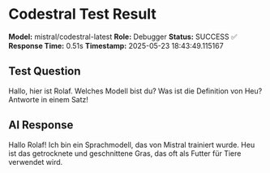 # Codestral Test Result

**Model:** mistral/codestral-latest
**Role:** Debugger
**Status:** SUCCESS ✅
**Response Time:** 0.51s
**Timestamp:** 2025-05-23 18:43:49.115167

## Test Question
Hallo, hier ist Rolaf. Welches Modell bist du? Was ist die Definition von Heu? Antworte in einem Satz!

## AI Response
Hallo Rolaf! Ich bin ein Sprachmodell, das von Mistral trainiert wurde. Heu ist das getrocknete und geschnittene Gras, das oft als Futter für Tiere verwendet wird.
